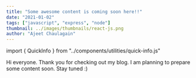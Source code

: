 ```yaml
---
title: "Some awesome content is coming soon here!!"
date: "2021-01-02"
tags: ["javascript", "express", "node"]
thumbnail: ../images/thumbnails/react-js.png
author: "Ajeet Chaulagain"
---
```


import { QuickInfo } from "../components/utilities/quick-info.js"

Hi everyone. Thank you for checking out my blog. I am planning to prepare some content soon. Stay tuned :)

